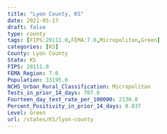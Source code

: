 ```yaml
---
title: "Lyon County, KS"
date: 2021-05-17
draft: false
type: county
tags: [FIPS:20111.0,FEMA:7.0,Micropolitan,Green]
categories: [KS]
County: Lyon County
State: KS
FIPS: 20111.0
FEMA_Region: 7.0
Population: 33195.0
NCHS_Urban_Rural_Classification: Micropolitan
Tests_in_prior_14_days: 707.0
Fourteen_day_test_rate_per_100000: 2130.0
Percent_Positivity_in_prior_14_days: 0.037
Level: Green
url: /states/KS/lyon-county
---
```



